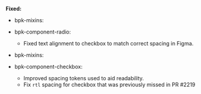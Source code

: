 **Fixed:**

- bpk-mixins:
- bpk-component-radio:
  - Fixed text alignment to checkbox to match correct spacing in Figma.

- bpk-mixins:
- bpk-component-checkbox:
  - Improved spacing tokens used to aid readability.
  - Fix `rtl` spacing for checkbox that was previously missed in PR #2219